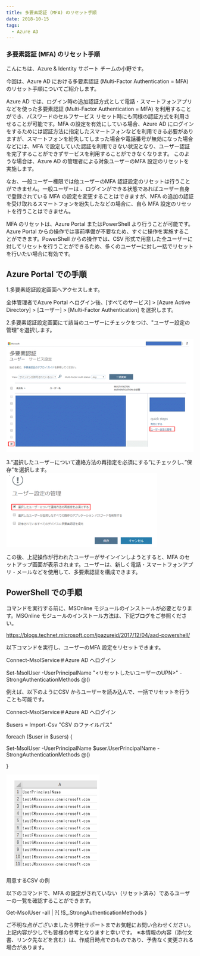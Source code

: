 ```yaml
---
title: 多要素認証 (MFA) のリセット手順
date: 2018-10-15
tags:
  - Azure AD
---
```


### 多要素認証 (MFA) のリセット手順

こんにちは、Azure & Identity サポート チームの小野です。

 

今回は、Azure AD における多要素認証 (Multi-Factor Authentication = MFA) のリセット手順についてご紹介します。

 

Azure AD では、ログイン時の追加認証方式として電話・スマートフォンアプリなどを使った多要素認証 (Multi-Factor Authentication = MFA) を利用することができ、パスワードのセルフサービス リセット時にも同様の認証方式を利用させることが可能です。MFA の設定を有効にしている場合、Azure AD にログインをするためには認証方法に指定したスマートフォンなどを利用できる必要がありますが、スマートフォンを紛失してしまった場合や電話番号が無効になった場合などには、MFA で設定していた認証を利用できない状況となり、ユーザー認証を完了することができずサービスを利用することができなくなります。
このような場合は、Azure AD  の管理者による対象ユーザーのMFA 設定のリセットを実施します。

 

なお、一般ユーザー権限では他ユーザーのMFA 認証設定のリセットは行うことができません。一般ユーザーは 、ログインができる状態であればユーザー自身で登録されている MFA の設定を変更することはできますが、MFA の追加の認証を受け取れるスマートフォンを紛失したなどの場合に、自ら MFA 設定のリセットを行うことはできません。

 

 

MFA のリセットは、Azure Portal またはPowerShell より行うことが可能です。Azure Portal からの操作では事前準備が不要なため、すぐに操作を実施することができます。PowerShell からの操作では、CSV 形式で用意した全ユーザーに対してリセットを行うことができるため、多くのユーザーに対し一括でリセットを行いたい場合に有効です。

 

## Azure Portal での手順
1.多要素認証設定画面へアクセスします。

全体管理者でAzure Portal へログイン後、[すべてのサービス] > [Azure Active Directory] > [ユーザー] > [Multi-Factor Authentication] を選択します。

 

2.多要素認証設定画面にて該当のユーザーにチェックをつけ、"ユーザー設定の管理"を選択します。

![](./mfa-reset/mfa-config-1.png)
 

 

3.“選択したユーザーについて連絡方法の再指定を必須にする”にチェックし、”保存”を選択します。
![](./mfa-reset/mfa-config-2.png)
 


この後、上記操作が行われたユーザーがサインインしようとすると、MFA のセットアップ画面が表示されます。ユーザーは、新しく電話・スマートフォンアプリ・メールなどを使用して、多要素認証を構成できます。

 

 

 

## PowerShell での手順
コマンドを実行する前に、MSOnline モジュールのインストールが必要となります。MSOnline モジュールのインストール方法は、下記ブログをご参照ください。

https://blogs.technet.microsoft.com/jpazureid/2017/12/04/aad-powershell/

 

 

以下コマンドを実行し、ユーザーのMFA 設定をリセットできます。 

Connect-MsolService＃Azure AD へログイン

Set-MsolUser -UserPrincipalName "<リセットしたいユーザーのUPN>" -StrongAuthenticationMethods @()

 

例えば、以下のようにCSV からユーザーを読み込んで、一括でリセットを行うことも可能です。

Connect-MsolService＃Azure AD へログイン

$users = Import-Csv "CSV のファイルパス"

foreach ($user in $users) {

Set-MsolUser -UserPrincipalName $user.UserPrincipalName -StrongAuthenticationMethods @()

}

  
![](./mfa-reset/csv.png)

 
用意するCSV の例

 

以下のコマンドで、MFA の設定がされていない（リセット済み）であるユーザーの一覧を確認することができます。

Get-MsolUser  -all | ?{ !$_.StrongAuthenticationMethods }

 

 

ご不明な点がございましたら弊社サポートまでお気軽にお問い合わせください。
上記内容が少しでも皆様の参考となりますと幸いです。
※本情報の内容（添付文書、リンク先などを含む）は、作成日時点でのものであり、予告なく変更される場合があります。